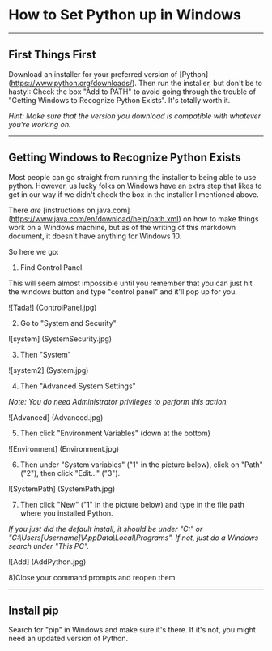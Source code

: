 # How to Set Python up in Windows

----
## First Things First
Download an installer for your preferred version of [Python] (https://www.python.org/downloads/). Then run the installer, but don't be to hasty!: Check the box "Add to PATH" to avoid going through the trouble of "Getting Windows to Recognize Python Exists". It's totally worth it.

*Hint: Make sure that the version you download is compatible with whatever you're working on.*

----
## Getting Windows to Recognize Python Exists
Most people can go straight from running the installer to being able to use python. However, us lucky folks on Windows have an extra step that likes to get in our way if we didn't check the box in the installer I mentioned above.

There *are* [instructions on java.com] (https://www.java.com/en/download/help/path.xml) on how to make things work on a Windows machine, but as of the writing of this markdown document, it doesn't have anything for Windows 10.

So here we go:

1) Find Control Panel.

This will seem almost impossible until you remember that you can just hit the windows button and type "control panel" and it'll pop up for you.

![Tada!] (ControlPanel.jpg)

2) Go to "System and Security"

![system] (SystemSecurity.jpg)

3) Then "System"

![system2] (System.jpg)

4) Then "Advanced System Settings"

*Note: You do need Administrator privileges to perform this action.*

![Advanced] (Advanced.jpg)

5) Then click "Environment Variables" (down at the bottom)

![Environment] (Environment.jpg)

6) Then under "System variables" ("1" in the picture below), click on "Path" ("2"), then click "Edit..." ("3").

![SystemPath] (SystemPath.jpg)

7) Then click "New" ("1" in the picture below) and type in the file path where you installed Python.

*If you just did the default install, it should be under "C:" or "C:\Users\[Username]\AppData\Local\Programs\". If not, just do a Windows search under "This PC".*

![Add] (AddPython.jpg)

8)Close your command prompts and reopen them

----
## Install pip
Search for "pip" in Windows and make sure it's there. If it's not, you might need an updated version of Python.
